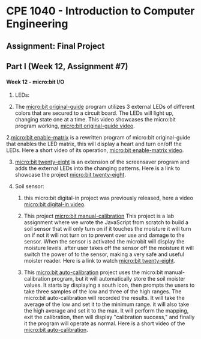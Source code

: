 # CPE 1040 - Introduction to Computer Engineering

## Assignment: Final Project

## Part I (Week 12, Assignment #7)

#### Week 12 - micro:bit I/O

1. LEDs:

1.  The [micro:bit original-guide](original-guide.js) program utilizes  3 external LEDs of different colors that are secured  to a circuit board. The LEDs will light up, changing state one at a time. This video showcases the micro:bit program working, [micro:bit original-guide video](https://www.youtube.com/watch?v=UwvZo6rz1pk&feature=youtu.be).
   
   2.[micro:bit enable-matrix](enable-matrix.js) is a rewritten program of micro:bit original-guide that enables the LED matrix, this will display a heart and turn on/off the LEDs. Here a short video of its operation, [micro:bit enable-matrix video](http://imgur.com/gallery/ohaQHvc).
   
   3. [micro:bit twenty-eight](twenty-eight.js) is an extension of the screensaver program and adds the external LEDs into the changing patterns. Here is a link to showcase the project [micro:bit twenty-eight](NEEDS-LINK).
   
2. Soil sensor:

   1. this micro:bit digital-in project was previously released, here a video [micro:bit digital-in video](NEEDS-LINK).
   
   2.  This project [micro:bit manual-calibration](manual-calibration.js) This project is a lab assignment where we wrote the JavaScript from scratch to build a soil sensor that will only turn on if it touches the moisture it will turn on if not it will not turn on to prevent over use and damage to the sensor. When the sensor is activated the microbit will display the moisture levels. after user takes off the sensor off the moisture it will switch the power of to the sensor, making a very safe and useful moister reader. Here is a link to watch [micro:bit twenty-eight](NEEDS-LINK).
   
   3. This [micro:bit auto-calibration](auto-calibration.js) project uses the micro:bit manual-calibration program, but it will automatically store the soil moister values. It starts by displaying a south icon, then prompts the users to take three samples of the low and three of the high ranges. The micro:bit auto-calibration will recorded the results. It will take the average of the low and set it to the minimum range. it will also take the high average and set it to the max. It will perform the mapping, exit the calibration, then will display "calibration success," and finally it the program will operate as normal. Here is a short video of the [micro:bit auto-calibration](NEEDS-LINK). 
